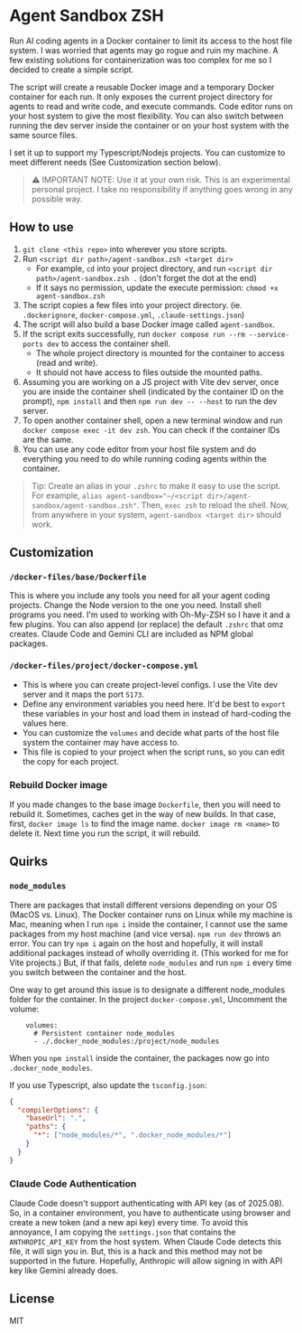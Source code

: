 # Agent Sandbox ZSH

Run AI coding agents in a Docker container to limit its access to the host file system. I was worried that agents may go rogue and ruin my machine. A few existing solutions for containerization was too complex for me so I decided to create a simple script.

The script will create a reusable Docker image and a temporary Docker container for each run. It only exposes the current project directory for agents to read and write code, and execute commands. Code editor runs on your host system to give the most flexibility. You can also switch between running the dev server inside the container or on your host system with the same source files.

I set it up to support my Typescript/Nodejs projects. You can customize to meet different needs (See Customization section below).

> ⚠️ IMPORTANT NOTE: Use it at your own risk. This is an experimental personal project. I take no responsibility if anything goes wrong in any possible way.

## How to use

1. `git clone <this repo>` into wherever you store scripts.
1. Run `<script dir path>/agent-sandbox.zsh <target dir>`
   - For example, `cd` into your project directory, and run `<script dir path>/agent-sandbox.zsh .` (don't forget the dot at the end)
   - If it says no permission, update the execute permission: `chmod +x agent-sandbox.zsh`
1. The script copies a few files into your project directory. (ie. `.dockerignore`, `docker-compose.yml`, `.claude-settings.json`)
1. The script will also build a base Docker image called `agent-sandbox`.
1. If the script exits successfully, run `docker compose run --rm --service-ports dev` to access the container shell.
   - The whole project directory is mounted for the container to access (read and write).
   - It should not have access to files outside the mounted paths.
1. Assuming you are working on a JS project with Vite dev server, once you are inside the container shell (indicated by the container ID on the prompt), `npm install` and then `npm run dev -- --host` to run the dev server.
1. To open another container shell, open a new terminal window and run `docker compose exec -it dev zsh`. You can check if the container IDs are the same.
1. You can use any code editor from your host file system and do everything you need to do while running coding agents within the container.

> Tip: Create an alias in your `.zshrc` to make it easy to use the script. For example, `alias agent-sandbox="~/<script dir>/agent-sandbox/agent-sandbox.zsh"`. Then, `exec zsh` to reload the shell. Now, from anywhere in your system, `agent-sandbox <target dir>` should work.

## Customization

### `/docker-files/base/Dockerfile`

This is where you include any tools you need for all your agent coding projects. Change the Node version to the one you need. Install shell programs you need. I'm used to working with Oh-My-ZSH so I have it and a few plugins. You can also append (or replace) the default `.zshrc` that omz creates. Claude Code and Gemini CLI are included as NPM global packages.

### `/docker-files/project/docker-compose.yml`

- This is where you can create project-level configs. I use the Vite dev server and it maps the port `5173`.
- Define any environment variables you need here. It'd be best to `export` these variables in your host and load them in instead of hard-coding the values here.
- You can customize the `volumes` and decide what parts of the host file system the container may have access to.
- This file is copied to your project when the script runs, so you can edit the copy for each project.

### Rebuild Docker image

If you made changes to the base image `Dockerfile`, then you will need to rebuild it. Sometimes, caches get in the way of new builds. In that case, first, `docker image ls` to find the image name. `docker image rm <name>` to delete it. Next time you run the script, it will rebuild.

## Quirks

### `node_modules`

There are packages that install different versions depending on your OS (MacOS vs. Linux). The Docker container runs on Linux while my machine is Mac, meaning when I run `npm i` inside the container, I cannot use the same packages from my host machine (and vice versa). `npm run dev` throws an error. You can try `npm i` again on the host and hopefully, it will install additional packages instead of wholly overriding it. (This worked for me for Vite projects.) But, if that fails, delete `node_modules` and run `npm i` every time you switch between the container and the host.

One way to get around this issue is to designate a different node_modules folder for the container. In the project `docker-compose.yml`, Uncomment the volume:

```
    volumes:
      # Persistent container node_modules
      - ./.docker_node_modules:/project/node_modules
```

When you `npm install` inside the container, the packages now go into `.docker_node_modules`.

If you use Typescript, also update the `tsconfig.json`:

```json
{
  "compilerOptions": {
    "baseUrl": ".",
    "paths": {
      "*": ["node_modules/*", ".docker_node_modules/*"]
    }
  }
}
```

### Claude Code Authentication

Claude Code doesn't support authenticating with API key (as of 2025.08). So, in a container environment, you have to authenticate using browser and create a new token (and a new api key) every time. To avoid this annoyance, I am copying the `settings.json` that contains the `ANTHROPIC_API_KEY` from the host system. When Claude Code detects this file, it will sign you in. But, this is a hack and this method may not be supported in the future. Hopefully, Anthropic will allow signing in with API key like Gemini already does.

## License

MIT
